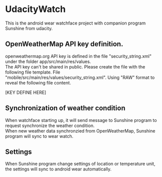 # UdacityWatch
   This is the android wear watchface project with companion program Sunshine from udacity.
   
## OpenWeatherMap API key definition.

openweathermap.org API key is defined in the file "security_string.xml" under the folder app/src/main/res/values.  
The API key can't be shared in public.  Please create the file with the following file template.
File "mobile/src/main/res/values/security_string.xml".  Using "RAW" format to reveal the following file content. 

<?xml version="1.0" encoding="utf-8"?>
<resources>
<string name="open_weather_api_key" translatable="false">[KEY DEFINE HERE]</string>
</resources>

## Synchronization of weather condition

   When watchface starting up, it will send message to Sunshine program to request synchronize the weather condition.  
When new weather data synchronzied from OpenWeatherMap, Sunshine program will sync to wear watch.
   
## Settings   

   When Sunshine program change settings of location or temperature unit, the settings will sync to android wear 
automatically.


   
